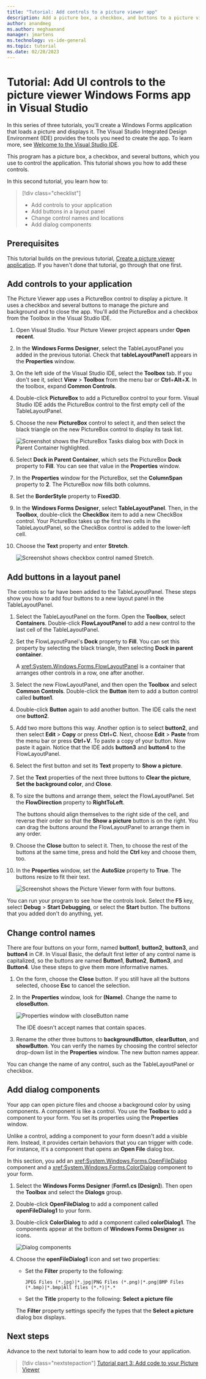 ```yaml
---
title: "Tutorial: Add controls to a picture viewer app"
description: Add a picture box, a checkbox, and buttons to a picture viewer application in the Visual Studio integrated development environment (IDE).
author: anandmeg
ms.author: meghaanand
manager: jmartens
ms.technology: vs-ide-general
ms.topic: tutorial
ms.date: 02/28/2023
---
```

# Tutorial: Add UI controls to the picture viewer Windows Forms app in Visual Studio


In this series of three tutorials, you'll create a Windows Forms application that loads a picture and displays it.
The Visual Studio Integrated Design Environment (IDE) provides the tools you need to create the app.
To learn more, see [Welcome to the Visual Studio IDE](../../get-started/visual-studio-ide.md).

This program has a picture box, a checkbox, and several buttons, which you use to control the application.
This tutorial shows you how to add these controls.

In this second tutorial, you learn how to:

> [!div class="checklist"]
> - Add controls to your application
> - Add buttons in a layout panel
> - Change control names and locations
> - Add dialog components

## Prerequisites

This tutorial builds on the previous tutorial, [Create a picture viewer application](tutorial-windows-forms-picture-viewer-layout.md).
If you haven't done that tutorial, go through that one first.

## Add controls to your application
The Picture Viewer app uses a PictureBox control to display a picture.
It uses a checkbox and several buttons to manage the picture and background and to close the app.
You'll add the PictureBox and a checkbox from the Toolbox in the Visual Studio IDE.

1. Open Visual Studio. Your Picture Viewer project appears under **Open recent**.

1. In the **Windows Forms Designer**, select the TableLayoutPanel you added in the previous tutorial.
   Check that **tableLayoutPanel1** appears in the **Properties** window.

1. On the left side of the Visual Studio IDE, select the **Toolbox** tab.
   If you don't see it, select **View** > **Toolbox** from the menu bar or **Ctrl**+**Alt**+**X**.
   In the toolbox, expand **Common Controls**.

1. Double-click **PictureBox** to add a PictureBox control to your form. Visual Studio IDE adds the PictureBox control to the first empty cell of the TableLayoutPanel.

1. Choose the new **PictureBox** control to select it, and then select the black triangle on the new PictureBox control to display its task list.

   ![Screenshot shows the PictureBox Tasks dialog box with Dock in Parent Container highlighted.](../media/tutorial-windows-forms-picture-viewer-controls/picture-box-tasks-dialog.png)

1. Select **Dock in Parent Container**, which sets the PictureBox **Dock** property to **Fill**.
   You can see that value in the **Properties** window.

1. In the **Properties** window for the PictureBox, set the **ColumnSpan** property to **2**.
   The PictureBox now fills both columns.

1. Set the **BorderStyle** property to **Fixed3D**.

1. In the **Windows Forms Designer**, select **TableLayoutPanel**.
   Then, in the **Toolbox**, double-click the **CheckBox** item to add a new CheckBox control.
   Your PictureBox takes up the first two cells in the TableLayoutPanel, so the CheckBox control is added to the lower-left cell.

1. Choose the **Text** property and enter **Stretch**.

    ![Screenshot shows checkbox control named Stretch.](../media/tutorial-windows-forms-picture-viewer-controls/checkbox-named-stretch.png)

## Add buttons in a layout panel

The controls so far have been added to the TableLayoutPanel.
These steps show you how to add four buttons to a new layout panel in the TableLayoutPanel.

1. Select the TableLayoutPanel on the form.
   Open the **Toolbox**, select **Containers**.
   Double-click **FlowLayoutPanel** to add a new control to the last cell of the TableLayoutPanel.

1. Set the FlowLayoutPanel's **Dock** property to **Fill**.
   You can set this property by selecting the black triangle, then selecting **Dock in parent container**.

   A <xref:System.Windows.Forms.FlowLayoutPanel> is a container that arranges other controls in a row, one after another.

1. Select the new FlowLayoutPanel, and then open the **Toolbox** and select **Common Controls**.
   Double-click the **Button** item to add a button control called **button1**.

1. Double-click **Button** again to  add another button. The IDE calls the next one **button2**.

1. Add two more buttons this way.
   Another option is to select **button2**, and then select **Edit** > **Copy** or press **Ctrl**+**C**.
   Next, choose **Edit** > **Paste** from the menu bar or press **Ctrl**+**V**.
   To paste a copy of your button. Now paste it again. Notice that the IDE adds **button3** and **button4** to the FlowLayoutPanel.

1. Select the first button and set its **Text** property to **Show a picture**.

1. Set the **Text** properties of the next three buttons to **Clear the picture**, **Set the background color**, and **Close**.

1. To size the buttons and arrange them, select the FlowLayoutPanel. Set the **FlowDirection** property to **RightToLeft**.

   The buttons should align themselves to the right side of the cell, and reverse their order so that the **Show a picture** button is on the right.
   You can drag the buttons around the FlowLayoutPanel to arrange them in any order.

1. Choose the **Close** button to select it. Then, to choose the rest of the buttons at the same time, press and hold the **Ctrl** key and choose them, too.

1. In the **Properties** window, set the **AutoSize** property to **True**.
   The buttons resize to fit their text.

    ![Screenshot shows the Picture Viewer form with four buttons.](../media/tutorial-windows-forms-picture-viewer-controls/buttons-autosize.png)

You can run your program to see how the controls look. Select the **F5** key, select **Debug** > **Start Debugging**, or select the **Start** button.
The buttons that you added don't do anything, yet.

## Change control names

There are four buttons on your form, named **button1**, **button2**, **button3**, and **button4** in C#.
In Visual Basic, the default first letter of any control name is capitalized, so the buttons are named **Button1**, **Button2**, **Button3**, and **Button4**.
Use these steps to give them more informative names.

1. On the form, choose the **Close** button.
   If you still have all the buttons selected, choose **Esc** to cancel the selection.

1. In the **Properties** window, look for **(Name)**.
   Change the name to **closeButton**.

   ![Properties window with closeButton name](../media/tutorial-windows-forms-picture-viewer-controls/close-button-name-property.png)

   The IDE doesn't accept names that contain spaces.

1. Rename the other three buttons to **backgroundButton**, **clearButton**, and **showButton**.
   You can verify the names by choosing the control selector drop-down list in the **Properties** window.
   The new button names appear.

You can change the name of any control, such as the TableLayoutPanel or checkbox.

## Add dialog components

Your app can open picture files and choose a background color by using components.
A component is like a control.
You use the **Toolbox** to add a component to your form.
You set its properties using the **Properties** window.

Unlike a control, adding a component to your form doesn't add a visible item.
Instead, it provides certain behaviors that you can trigger with code.
For instance, it's a component that opens an **Open File** dialog box.

In this section, you add an <xref:System.Windows.Forms.OpenFileDialog> component and a <xref:System.Windows.Forms.ColorDialog> component to your form.

1. Select the **Windows Forms Designer** (**Form1.cs [Design]**). Then open the **Toolbox** and select the **Dialogs** group.

1. Double-click **OpenFileDialog** to add a component called **openFileDialog1** to your form.

1. Double-click **ColorDialog** to add a component called **colorDialog1**.
   The components appear at the bottom of **Windows Forms Designer** as icons.

   ![Dialog components](../media/tutorial-windows-forms-picture-viewer-controls/components-window-forms-designer.png)

1. Choose the **openFileDialog1** icon and set two properties:

   - Set the **Filter** property to the following:

     ```console
     JPEG Files (*.jpg)|*.jpg|PNG Files (*.png)|*.png|BMP Files (*.bmp)|*.bmp|All files (*.*)|*.*
     ```

   - Set the **Title** property to the following: **Select a picture file**

   The **Filter** property settings specify the types that the **Select a picture** dialog box displays.

## Next steps

Advance to the next tutorial to learn how to add code to your application.
> [!div class="nextstepaction"]
> [Tutorial part 3: Add code to your Picture Viewer](tutorial-windows-forms-picture-viewer-code.md)
